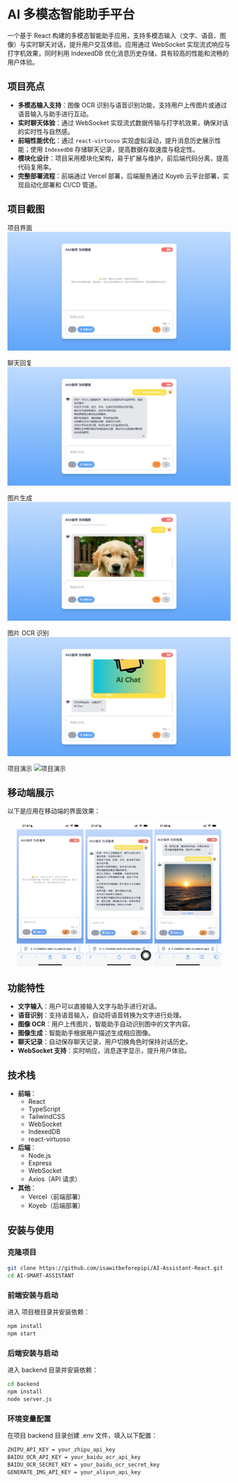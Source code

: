 # AI 多模态智能助手平台

一个基于 React 构建的多模态智能助手应用，支持多模态输入（文字、语音、图像）与实时聊天对话，提升用户交互体验。应用通过 WebSocket 实现流式响应与打字机效果，同时利用 IndexedDB 优化消息历史存储，具有较高的性能和流畅的用户体验。

## 项目亮点

- **多模态输入支持**：图像 OCR 识别与语音识别功能，支持用户上传图片或通过语音输入与助手进行互动。
- **实时聊天体验**：通过 WebSocket 实现流式数据传输与打字机效果，确保对话的实时性与自然感。
- **前端性能优化**：通过 `react-virtuoso` 实现虚拟滚动，提升消息历史展示性能；使用 `IndexedDB` 存储聊天记录，提高数据存取速度与稳定性。
- **模块化设计**：项目采用模块化架构，易于扩展与维护，前后端代码分离，提高代码复用率。
- **完整部署流程**：前端通过 Vercel 部署，后端服务通过 Koyeb 云平台部署，实现自动化部署和 CI/CD 管道。

## 项目截图

项目界面
![项目界面](public/项目界面.png)

聊天回复
![聊天回复](public/聊天回复.png)

图片生成
![图片生成](public/图片生成.png)

图片 OCR 识别
![图片OCR](public/图片OCR.png)

项目演示
![项目演示](public/项目演示.gif)

## 移动端展示

以下是应用在移动端的界面效果：

<p align="center">
  <img src="public/移动端_初始界面.png" width="30%" />
  <img src="public/移动端_回复.png" width="30%" />
  <img src="public/移动端_图片生成.png" width="30%" />
</p>

## 功能特性

- **文字输入**：用户可以直接输入文字与助手进行对话。
- **语音识别**：支持语音输入，自动将语音转换为文字进行处理。
- **图像 OCR**：用户上传图片，智能助手自动识别图中的文字内容。
- **图像生成**：智能助手根据用户描述生成相应图像。
- **聊天记录**：自动保存聊天记录，用户切换角色时保持对话历史。
- **WebSocket 支持**：实时响应，消息逐字显示，提升用户体验。

## 技术栈

- **前端**：
  - React
  - TypeScript
  - TailwindCSS
  - WebSocket
  - IndexedDB
  - react-virtuoso
- **后端**：
  - Node.js
  - Express
  - WebSocket
  - Axios（API 请求）
- **其他**：
  - Vercel（前端部署）
  - Koyeb（后端部署）

## 安装与使用

### 克隆项目

```bash
git clone https://github.com/isawitbeforepipi/AI-Assistant-React.git
cd AI-SMART-ASSISTANT
```

### 前端安装与启动

进入 项目根目录并安装依赖：

```bash
npm install
npm start
```

### 后端安装与启动

进入 backend 目录并安装依赖：

```bash
cd backend
npm install
node server.js
```

### 环境变量配置

在项目 backend 目录创建 .env 文件，填入以下配置：

```bash
ZHIPU_API_KEY = your_zhipu_api_key
BAIDU_OCR_API_KEY = your_baidu_ocr_api_key
BAIDU_OCR_SECRET_KEY = your_baidu_ocr_secret_key
GENERATE_IMG_API_KEY = your_aliyun_api_key
```
